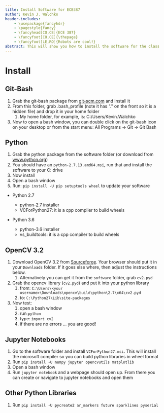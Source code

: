 ```yaml
---
title: Install Software for ECE387
author: Kevin J. Walchko
header-includes:
    - \usepackage{fancyhdr}
    - \pagestyle{fancy}
    - \fancyhead[CO,CE]{ECE 387}
    - \fancyfoot[CO,CE]{\thepage}
    - \fancyfoot[LE,RO]{Robots are cool!}
abstract: This will show you how to install the software for the class. We will install python 2.7, windoze compiler, OpenCV for python, and a bunch of python modules that will be used in the class.
---
```


# Install

## Git-Bash

1. Grab the git-bash package from [git-scm.com](https://git-scm.com/download/win) and install it
1. From this folder, grab .bash_profile (note it has "." on the front so it is a hidden file) and drop it in your home folder
    1. My home folder, for example, is: C:/Users/Kevin.Walchko
1. Now to open a bash window, you can double click on the git-bash icon on your desktop or from the start menu: All Programs -> Git -> Git Bash

## Python

1. Grab the python package from the software folder (or download from www.python.org)
1. You should have an `python-2.7.13.amd64.msi`, run that and install the software to your C: drive
1. Now install
1. Open a bash window
1. Run: `pip install -U pip setuptools wheel` to update your software

- Python 2.7
    - python-2.7 installer
    - VCForPython27: it is a cpp compiler to build wheels

- Python 3.6
    - python-3.6 installer
    - vs_buildtools: it is a cpp compiler to build wheels

## OpenCV 3.2

1. Download OpenCV 3.2 from [Sourceforge](https://sourceforge.net/projects/opencvlibrary/). Your browser
   should put it in your `Downloads` folder. If it goes else where, then adjust the instructions below.
    1. Alternatively you can get it from the `software` folder, grab `cv2.pyd`
1. Grab the opencv library (`cv2.pyd`) and put it into your python library
    1. from: `C:\Users\<your username>\Downloads\opencv\build\python\2.7\x64\cv2.pyd`
    1. to: `C:\Python27\Lib\site-packages`
1. Now test:
    1. open a bash window
    1. run `python`
    1. type: `import cv2`
    1. if there are no errors ... you are good!

## Jupyter Notebooks

1. Go to the software folder and install `VCForPython27.msi`. This will install the
   microsoft compiler so you can build python libraries in wheel format
1. Run `pip install -U numpy jupyter opencvutils matplotlib`
1. Open a bash window
1. Run `jupyter notebook` and a webpage should open up. From there you can create or
   navigate to jupyter notebooks and open them

## Other Python Libraries

1. Run `pip install -U pycreate2 ar_markers future sparklines pyserial`

